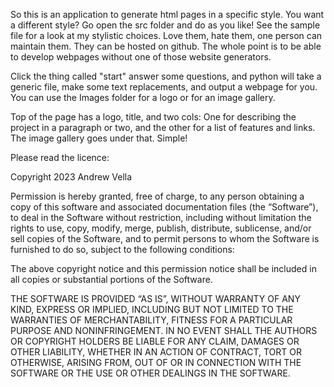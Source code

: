 
So this is an application to generate html pages in a specific style. You want a different style? Go open the src folder and do as you like! See the sample file for a look at my stylistic choices. Love them, hate them, one person can maintain them. They can be hosted on github. The whole point is to be able to develop webpages without one of those website generators. 


Click the thing called "start" answer some questions, and python will take a generic file, make some text replacements, and output a webpage for you. You can use the Images folder for a logo or for an image gallery.

Top of the page has a logo, title, and two cols: One for describing the project in a paragraph or two, and the other for a list of features and links. The image gallery goes under that. Simple!


Please read the licence:


Copyright 2023 Andrew Vella

Permission is hereby granted, free of charge, to any person obtaining a copy of this software and associated documentation files (the “Software”), to deal in the Software without restriction, including without limitation the rights to use, copy, modify, merge, publish, distribute, sublicense, and/or sell copies of the Software, and to permit persons to whom the Software is furnished to do so, subject to the following conditions:

The above copyright notice and this permission notice shall be included in all copies or substantial portions of the Software.

THE SOFTWARE IS PROVIDED “AS IS”, WITHOUT WARRANTY OF ANY KIND, EXPRESS OR IMPLIED, INCLUDING BUT NOT LIMITED TO THE WARRANTIES OF MERCHANTABILITY, FITNESS FOR A PARTICULAR PURPOSE AND NONINFRINGEMENT. IN NO EVENT SHALL THE AUTHORS OR COPYRIGHT HOLDERS BE LIABLE FOR ANY CLAIM, DAMAGES OR OTHER LIABILITY, WHETHER IN AN ACTION OF CONTRACT, TORT OR OTHERWISE, ARISING FROM, OUT OF OR IN CONNECTION WITH THE SOFTWARE OR THE USE OR OTHER DEALINGS IN THE SOFTWARE.

